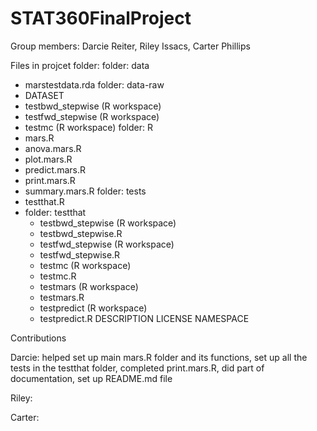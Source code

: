 # STAT360FinalProject
Group members: Darcie Reiter, Riley Issacs, Carter Phillips 

Files in projcet folder:
folder: data
  - marstestdata.rda
folder: data-raw
  - DATASET
  - testbwd_stepwise (R workspace)
  - testfwd_stepwise (R workspace)
  - testmc (R workspace)
folder: R
  - mars.R
  - anova.mars.R
  - plot.mars.R
  - predict.mars.R
  - print.mars.R
  - summary.mars.R
folder: tests
  - testthat.R 
  - folder: testthat
    - testbwd_stepwise (R workspace)
    - testbwd_stepwise.R
    - testfwd_stepwise (R workspace)
    - testfwd_stepwise.R
    - testmc (R workspace)
    - testmc.R
    - testmars (R workspace) 
    - testmars.R
    - testpredict (R workspace)
    - testpredict.R
DESCRIPTION 
LICENSE
NAMESPACE

Contributions

Darcie: helped set up main mars.R folder and its functions, set up all the tests in the testthat folder, completed print.mars.R, did part of documentation, 
set up README.md file

Riley:

Carter: 
